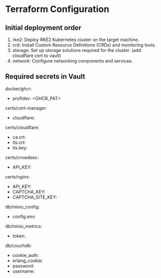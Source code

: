# Terraform Configuration

## Initial deployment order

1. rke2: Deploy RKE2 Kubernetes cluster on the target machine.
2. crd: Install Custom Resource Definitions (CRDs) and monitoring tools.
3. storage: Set up storage solutions required for the cluster. (add cloudflare cert to vault)
4. network: Configure networking components and services.

## Required secrets in Vault

docker/ghcr:

- profidev: <GHCR_PAT>

certs/cert-manager:

- cloudflare: <Cloudflare API Token with DNS edit permissions>

certs/cloudflare:

- ca.crt: <Cloudflare Origin CA Certificate>
- tls.crt: <Cloudflare Origin CA TLS Certificate>
- tls.key: <Cloudflare Origin CA TLS Key>

certs/crowdsec:

- API_KEY: <CrowdSec API Key>

certs/nginx:

- API_KEY: <CrowdSec API Key>
- CAPTCHA_KEY: <Captcha Key for NGINX>
- CAPTCHA_SITE_KEY: <Captcha Site Key for NGINX>

db/minio_config:

- config.env: <MinIO configuration environment variables>

db/minio_metrics:

- token: <MinIO metrics token>

db/couchdb:

- cookie_auth: <CouchDB cookie authentication string>
- erlang_cookie: <CouchDB Erlang cookie>
- password: <CouchDB admin password>
- username: <CouchDB admin username>
